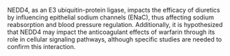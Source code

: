 NEDD4, as an E3 ubiquitin-protein ligase, impacts the efficacy of diuretics by influencing epithelial sodium channels (ENaC), thus affecting sodium reabsorption and blood pressure regulation. Additionally, it is hypothesized that NEDD4 may impact the anticoagulant effects of warfarin through its role in cellular signaling pathways, although specific studies are needed to confirm this interaction.